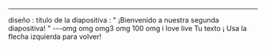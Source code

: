 ---
 diseño : título de la diapositiva
 : " ¡Bienvenido a nuestra segunda diapositiva! "
---omg
omg
omg3
omg 100
omg i love live
Tu texto ¡ 
Usa la flecha izquierda para volver!
